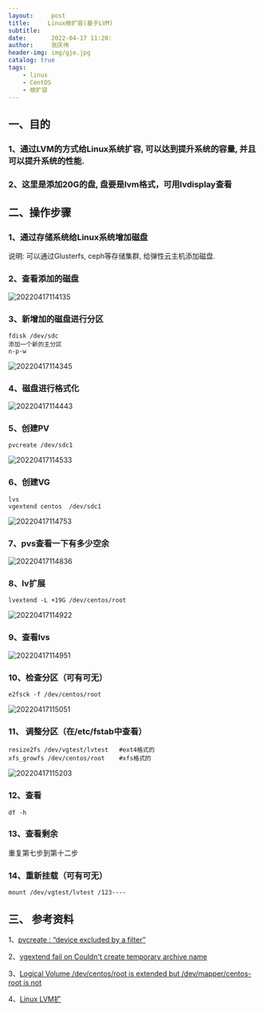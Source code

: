 ```yaml
---
layout:     post
title:     Linux根扩容(基于LVM)
subtitle:   
date:       2022-04-17 11:20:
author:     张庆伟
header-img: img/gje.jpg
catalog: true
tags:
    - linux
    - CentOS
    - 根扩容
---
```



## 一、目的

### 1、通过LVM的方式给Linux系统扩容, 可以达到提升系统的容量, 并且可以提升系统的性能.

### 2、这里是添加20G的盘, 盘要是lvm格式，可用lvdisplay查看

## 二、操作步骤

### 1、通过存储系统给Linux系统增加磁盘

说明: 可以通过Glusterfs, ceph等存储集群, 给弹性云主机添加磁盘.

### 2、查看添加的磁盘

![20220417114135](https://raw.githubusercontent.com/realzhangqingwei/realzhangqingwei.github.io/master/imgs_for_blogs/20220417114135.png)

### 3、新增加的磁盘进行分区

```
fdisk /dev/sdc
添加一个新的主分区
n-p-w
```


![20220417114345](https://raw.githubusercontent.com/realzhangqingwei/realzhangqingwei.github.io/master/imgs_for_blogs/20220417114345.png)

### 4、磁盘进行格式化

![20220417114443](https://raw.githubusercontent.com/realzhangqingwei/realzhangqingwei.github.io/master/imgs_for_blogs/20220417114443.png)

### 5、创建PV

```
pvcreate /dev/sdc1
```

![20220417114533](https://raw.githubusercontent.com/realzhangqingwei/realzhangqingwei.github.io/master/imgs_for_blogs/20220417114533.png)

### 6、创建VG

```
lvs
vgextend centos  /dev/sdc1
```

![20220417114753](https://raw.githubusercontent.com/realzhangqingwei/realzhangqingwei.github.io/master/imgs_for_blogs/20220417114753.png)

### 7、pvs查看一下有多少空余

![20220417114836](https://raw.githubusercontent.com/realzhangqingwei/realzhangqingwei.github.io/master/imgs_for_blogs/20220417114836.png)

### 8、lv扩展

```
lvextend -L +19G /dev/centos/root
```

![20220417114922](https://raw.githubusercontent.com/realzhangqingwei/realzhangqingwei.github.io/master/imgs_for_blogs/20220417114922.png)

### 9、查看lvs

![20220417114951](https://raw.githubusercontent.com/realzhangqingwei/realzhangqingwei.github.io/master/imgs_for_blogs/20220417114951.png)

### 10、检查分区（可有可无）

```
e2fsck -f /dev/centos/root
```

![20220417115051](https://raw.githubusercontent.com/realzhangqingwei/realzhangqingwei.github.io/master/imgs_for_blogs/20220417115051.png)

### 11、 调整分区（在/etc/fstab中查看）

```
resize2fs /dev/vgtest/lvtest   #ext4格式的
xfs_growfs /dev/centos/root    #xfs格式的
```

![20220417115203](https://raw.githubusercontent.com/realzhangqingwei/realzhangqingwei.github.io/master/imgs_for_blogs/20220417115203.png)

### 12、查看

```
df -h
```

### 13、查看剩余

重复第七步到第十二步

### 14、重新挂载（可有可无）

```
mount /dev/vgtest/lvtest /123----
```

## 三、 参考资料

1、[pvcreate : “device excluded by a filter”](https://serverfault.com/questions/917650/vgextend-device-excluded-by-a-filter)

2、[vgextend fail on Couldn&#39;t create temporary archive name](https://unix.stackexchange.com/questions/465719/vgextend-fail-on-couldnt-create-temporary-archive-name)

3、[Logical Volume /dev/centos/root is extended but /dev/mapper/centos-root is not](https://serverfault.com/questions/934024/logical-volume-dev-centos-root-is-extended-but-dev-mapper-centos-root-is-not)

4、[Linux LVM扩](https://www.jianshu.com/p/b41c7b2fffe1)
